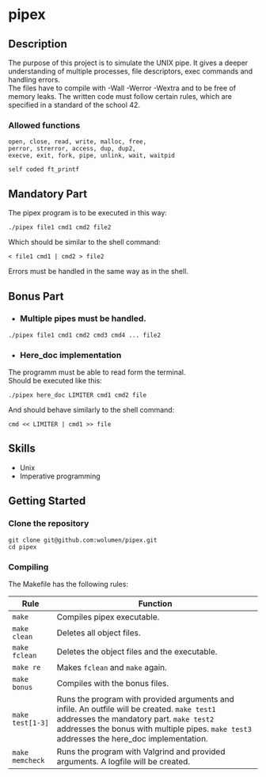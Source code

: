 # pipex

## Description

The purpose of this project is to simulate the UNIX pipe. It gives a deeper understanding of multiple processes, file descriptors, exec commands and handling errors.    
The files have to compile with -Wall -Werror -Wextra and to be free of memory leaks. The written code must follow certain rules, which are specified in a standard of the school 42.

### Allowed functions

```
open, close, read, write, malloc, free, 
perror, strerror, access, dup, dup2,
execve, exit, fork, pipe, unlink, wait, waitpid
```
```
self coded ft_printf
```


## Mandatory Part

The pipex program is to be executed in this way:

```
./pipex file1 cmd1 cmd2 file2
```

Which should be similar to the shell command:
```
< file1 cmd1 | cmd2 > file2
```

Errors must be handled in the same way as in the shell.


## Bonus Part

* ### Multiple pipes must be handled.
```
./pipex file1 cmd1 cmd2 cmd3 cmd4 ... file2
```
* ### Here_doc implementation   

The programm must be able to read form the terminal.   
Should be executed like this:
```
./pipex here_doc LIMITER cmd1 cmd2 file
```

And should behave similarly to the shell command:

```
cmd << LIMITER | cmd1 >> file
```


## Skills

* Unix
* Imperative programming


## Getting Started

### Clone the repository
```shell
git clone git@github.com:wolumen/pipex.git
cd pipex
```

### Compiling

The Makefile has the following rules:

| Rule | Function |
| - | - |
| ``make`` | Compiles pipex executable. |
| ``make clean`` | Deletes all object files. |
| ``make fclean`` | Deletes the object files and the executable. |
| ``make re`` | Makes ``fclean`` and ``make`` again. |
| ``make bonus`` | Compiles with the bonus files. |
| ``make test[1-3]`` | Runs the program with provided arguments and infile. An outfile will be created.  `make test1` addresses the mandatory part. `make test2` addresses the bonus with multiple pipes. `make test3` addresses the here_doc implementation.|
| ``make memcheck`` | Runs the program with Valgrind and provided arguments. A logfile will be created. |
